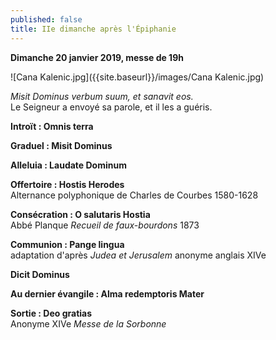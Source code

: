 ```yaml
---
published: false
title: IIe dimanche après l'Épiphanie
---
```

**Dimanche 20 janvier 2019, messe de 19h**  

![Cana Kalenic.jpg]({{site.baseurl}}/images/Cana Kalenic.jpg)

*Misit Dominus verbum suum, et sanavit eos.*  
Le Seigneur a envoyé sa parole, et il les a guéris.

**Introït : Omnis terra**

**Graduel : Misit Dominus**

**Alleluia : Laudate Dominum**

**Offertoire : Hostis Herodes**  
Alternance polyphonique de Charles de Courbes 1580-1628

**Consécration : O salutaris Hostia**  
Abbé Planque *Recueil de faux-bourdons* 1873

**Communion : Pange lingua**  
adaptation d'après *Judea et Jerusalem* anonyme anglais XIVe

**Dicit Dominus**  

**Au dernier évangile : Alma redemptoris Mater**  

**Sortie : Deo gratias**  
Anonyme XIVe *Messe de la Sorbonne*

